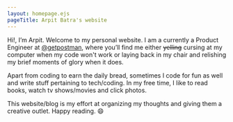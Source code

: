 ```yaml
---
layout: homepage.ejs
pageTitle: Arpit Batra's website
---
```

Hi!, I’m Arpit. Welcome to my personal website. I am a currently a Product Engineer at  [@getpostman](https://twitter.com/getpostman), where you’ll find me either ~~yelling~~ cursing at my computer when my code won't work or laying back in my chair and relishing my brief moments of glory when it does.

Apart from coding to earn the daily bread, sometimes I code for fun as well and write stuff pertaining to tech/coding.  In my free time, I like to read books, watch tv shows/movies and click photos.

This website/blog is my effort at organizing my thoughts and giving them a creative outlet. Happy reading. 😄